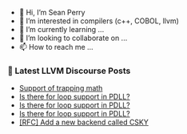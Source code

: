 - 👋 Hi, I’m Sean Perry
- 👀 I’m interested in compilers (c++, COBOL, llvm)
- 🌱 I’m currently learning ...
- 💞️ I’m looking to collaborate on ...
- 📫 How to reach me ...

<!---
s66perry/s66perry is a ✨ special ✨ repository because its `README.md` (this file) appears on your GitHub profile.
You can click the Preview link to take a look at your changes.
--->
### 📕 Latest LLVM Discourse Posts

<!-- DISCOURSE-LLVM:START -->
- [Support of trapping math](https://discourse.llvm.org/t/support-of-trapping-math/77233?page=2#post_24)
- [Is there for loop support in PDLL?](https://discourse.llvm.org/t/is-there-for-loop-support-in-pdll/77222#post_5)
- [Is there for loop support in PDLL?](https://discourse.llvm.org/t/is-there-for-loop-support-in-pdll/77222#post_4)
- [Is there for loop support in PDLL?](https://discourse.llvm.org/t/is-there-for-loop-support-in-pdll/77222#post_3)
- [[RFC] Add a new backend called CSKY](https://discourse.llvm.org/t/rfc-add-a-new-backend-called-csky/56235#post_7)
<!-- DISCOURSE-LLVM:END -->
